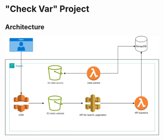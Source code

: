 # "Check Var" Project


## Architecture

![](https://github.com/anhdungadg/checkvar/blob/main/checkvar.jpg)
